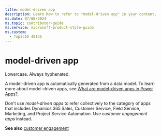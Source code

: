 ```yaml
---
title: model-driven app
description: Learn how to refer to "model-driven app" in your content.
ms.date: 07/08/2024
ms.topic: contributor-guide
ms.service: microsoft-product-style-guide
ms.custom:
  - TopicID 45145
---
```



# model-driven app

Lowercase. Always hyphenated.

A model-driven app is automatically generated from a data model. To learn more about model-driven apps, see [What are model-driven apps in Power Apps?](https://docs.microsoft.com/powerapps/maker/model-driven-apps/model-driven-app-overview).

Don't use *model-driven apps* to refer collectively to the category of apps that includes Dynamics 365 Sales, Customer Service, Field Service, Marketing, and Project Service Automation. Use *customer engagement apps* instead.

**See also** [customer engagement](~\a_z_names_terms\c\customer-engagement.md)

